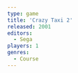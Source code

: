 ```yaml
---
type: game
title: 'Crazy Taxi 2'
released: 2001
editors: 
  - Sega
players: 1
genres:
  - Course
---
```

